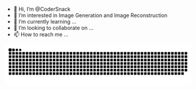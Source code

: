 - 👋 Hi, I’m @CoderSnack
- 👀 I’m interested in Image Generation and Image Reconstruction
- 🌱 I’m currently learning ...
- 💞️ I’m looking to collaborate on ...
- 📫 How to reach me ...

<!---
CoderSnack/CoderSnack is a ✨ special ✨ repository because its `README.md` (this file) appears on your GitHub profile.
You can click the Preview link to take a look at your changes.
--->

![](https://raw.githubusercontent.com/CoderSnack/CoderSnack/main/github-contribution-grid-snake.svg)
